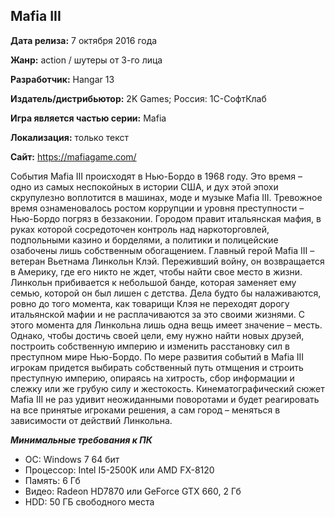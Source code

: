 ## **Mafia III**

**Дата релиза:** 7 октября 2016 года

**Жанр:** action / шутеры от 3-го лица

**Разработчик:** Hangar 13

**Издатель/дистрибьютор:** 2K Games; Россия: 1С-СофтКлаб

**Игра является частью серии:** Mafia

**Локализация:** только текст

**Сайт:** https://mafiagame.com/

События Mafia III происходят в Нью-Бордо в 1968 году. Это время – одно из самых неспокойных в истории США, и дух этой эпохи скрупулезно воплотится в машинах, моде и музыке Mafia III. Тревожное время ознаменовалось ростом коррупции и уровня преступности – Нью-Бордо погряз в беззаконии. Городом правит итальянская мафия, в руках которой сосредоточен контроль над наркоторговлей, подпольными казино и борделями, а политики и полицейские озабочены лишь собственным обогащением.
Главный герой Mafia III – ветеран Вьетнама Линкольн Клэй. Переживший войну, он возвращается в Америку, где его никто не ждет, чтобы найти свое место в жизни. Линкольн прибивается к небольшой банде, которая заменяет ему семью, которой он был лишен с детства. Дела будто бы налаживаются, ровно до того момента, как товарищи Клэя не переходят дорогу итальянской мафии и не расплачиваются за это своими жизнями. С этого момента для Линкольна лишь одна вещь имеет значение – месть. Однако, чтобы достичь своей цели, ему нужно найти новых друзей, построить собственную империю и изменить расстановку сил в преступном мире Нью-Бордо.
По мере развития событий в Mafia III игрокам придется выбирать собственный путь отмщения и строить преступную империю, опираясь на хитрость, сбор информации и слежку или же грубую силу и жестокость. Кинематографический сюжет Mafia III не раз удивит неожиданными поворотами и будет реагировать на все принятые игроками решения, а сам город – меняться в зависимости от действий Линкольна.

***Минимальные требования к ПК***
- ОС: Windows 7 64 бит
- Процессор: Intel I5-2500K или AMD FX-8120
- Память: 6 Гб
- Видео: Radeon HD7870 или GeForce GTX 660, 2 Гб
- HDD: 50 ГБ свободного места

